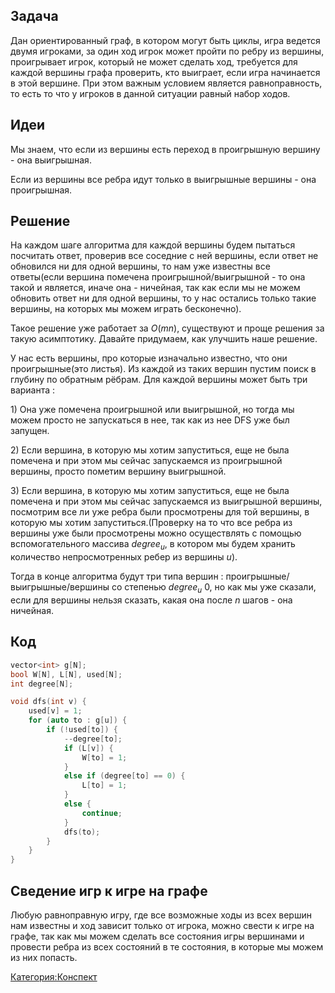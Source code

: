 ## Задача

Дан ориентированный граф, в котором могут быть циклы, игра ведется двумя
игроками, за один ход игрок может пройти по ребру из вершины,
проигрывает игрок, который не может сделать ход, требуется
для каждой вершины графа проверить, кто выиграет, если игра
начинается в этой вершине. При этом важным условием является
равноправность, то есть то что у игроков в данной ситуации равный
набор ходов.

## Идеи

Мы знаем, что если из вершины есть переход в проигрышную вершину - она
выигрышная.

Если из вершины все ребра идут только в выигрышные вершины - она
проигрышная.

## Решение

На каждом шаге алгоритма для каждой вершины будем пытаться посчитать
ответ, проверив все соседние с ней вершины, если ответ не обновился
ни для одной вершины, то нам уже известны все ответы(если вершина
помечена проигрышной/выигрышной - то она такой и является, иначе
она - ничейная, так как если мы не можем обновить ответ ни для одной
вершины, то у нас остались только такие вершины, на которых мы можем
играть бесконечно).

Такое решение уже работает за $O(mn)$, существуют и проще решения за
такую асимптотику. Давайте придумаем, как улучшить наше решение.

У нас есть вершины, про которые изначально известно, что они
проигрышные(это листья). Из каждой из таких вершин пустим
поиск в глубину по обратным рёбрам. Для каждой вершины может быть
три варианта :

1\) Она уже помечена проигрышной или выигрышной, но тогда мы можем
просто не запускаться в нее, так как из нее DFS уже был запущен.

2\) Если вершина, в которую мы хотим запуститься, еще не была помечена и
при этом мы сейчас запускаемся из проигрышной вершины, просто пометим
вершину выигрышной.

3\) Если вершина, в которую мы хотим запуститься, еще не была помечена и
при этом мы сейчас запускаемся из выигрышной вершины, посмотрим все ли
уже ребра были просмотрены для той вершины, в которую мы хотим
запуститься.(Проверку на то что все ребра из вершины уже были
просмотрены можно осуществлять с помощью вспомогательного массива
$degree_{u}$, в котором мы будем хранить количество непросмотренных
ребер из вершины $u$).

Тогда в конце алгоритма будут три типа вершин :
проигрышные/выигрышные/вершины со степенью
$degree_{u} \> 0$, но как мы уже сказали, если для вершины нельзя
сказать, какая она после $n$ шагов - она ничейная.

## Код

``` C++ numberLines
vector<int> g[N];
bool W[N], L[N], used[N];
int degree[N];

void dfs(int v) {
    used[v] = 1;
    for (auto to : g[u]) {
        if (!used[to]) {
            --degree[to];
            if (L[v]) {
                W[to] = 1;
            }
            else if (degree[to] == 0) {
                L[to] = 1;
            }
            else {
                continue;
            }
            dfs(to);
        }
    }
}
```

## Сведение игр к игре на графе

Любую равноправную игру, где все возможные ходы из всех вершин нам
известны и ход зависит только от игрока, можно свести к игре на
графе, так как мы можем сделать все состояния игры вершинами и
провести ребра из всех состояний в те состояния, в которые мы
можем из них попасть.

[Категория:Конспект](Категория:Конспект "wikilink")